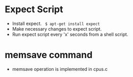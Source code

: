 Expect Script
=============
* Install expect. <code> $ apt-get install expect </code>
* Make necessary changes to expect script.
* Run expect script every 'x' seconds from a shell script.

memsave command
===============
* memsave operation is implemented in cpus.c


